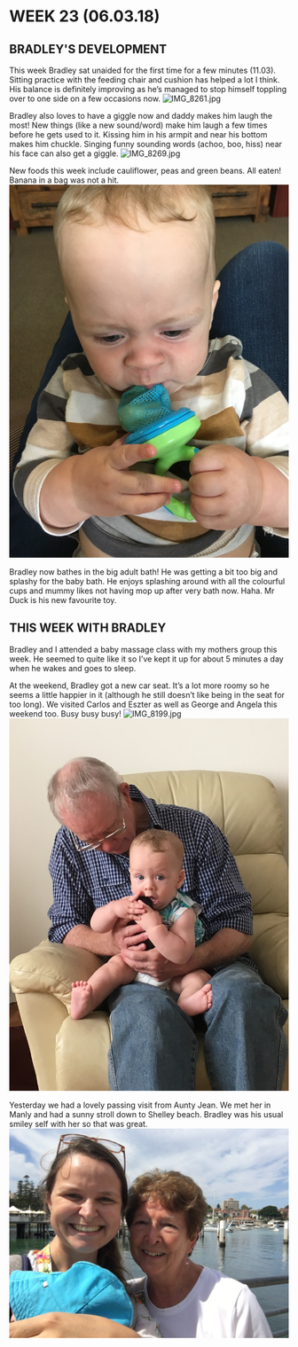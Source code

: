 # WEEK 23 (06.03.18)

## BRADLEY'S DEVELOPMENT
This week Bradley sat unaided for the first time for a few minutes (11.03). Sitting practice with the feeding chair and cushion has helped a lot I think. His balance is definitely improving as he’s managed to stop himself toppling over to one side on a few occasions now.
![IMG_8261.jpg](IMG_8261.jpg "IMG_8261.jpg")

Bradley also loves to have a giggle now and daddy makes him laugh the most! New things (like a new sound/word) make him laugh a few times before he gets used to it. Kissing him in his armpit and near his bottom makes him chuckle. Singing funny sounding words (achoo, boo, hiss) near his face can also get a giggle.
![IMG_8269.jpg](IMG_8269.jpg "IMG_8269.jpg")

New foods this week include cauliflower, peas and green beans. All eaten! Banana in a bag was not a hit.
![IMG_8156.jpg](IMG_8156.jpg "IMG_8156.jpg")

Bradley now bathes in the big adult bath! He was getting a bit too big and splashy for the baby bath. He enjoys splashing around with all the colourful cups and mummy likes not having mop up after very bath now. Haha. Mr Duck is his new favourite toy. 

## THIS WEEK WITH BRADLEY
Bradley and I attended a baby massage class with my mothers group this week. He seemed to quite like it so I’ve kept it up for about 5 minutes a day when he wakes and goes to sleep. 

At the weekend, Bradley got a new car seat. It’s a lot more roomy so he seems a little happier in it (although he still doesn’t like being in the seat for too long). We visited Carlos and Eszter as well as George and Angela this weekend too. Busy busy busy! 
![IMG_8199.jpg](IMG_8199.jpg "IMG_8199.jpg")
![IMG_82080.JPG](IMG_82080.JPG "IMG_82080.JPG")

Yesterday we had a lovely passing visit from Aunty Jean. We met her in Manly and had a sunny stroll down to Shelley beach. Bradley was his usual smiley self with her so that was great. 
![IMG_82830.jpg](IMG_82830.jpg "IMG_82830.jpg")
